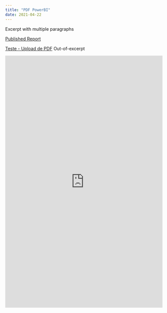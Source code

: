 ```yaml
---
title: "PDF PowerBI"
date: 2021-04-22
---
```


Excerpt with multiple paragraphs



<a href="https://app.powerbi.com/groups/me/reports/fac6136f-bcff-4021-abf5-0c67e77197b1?pbi_source=desktop">Published Report</a>


<a href="https://marcelokim.github.io/pdf/CoronaMunicipio.pdf">Teste - Upload de PDF</a>
Out-of-excerpt

<embed src="https://marcelokim.github.io/pdf/CoronaMunicipio.pdf" width="500" height="800"/>


